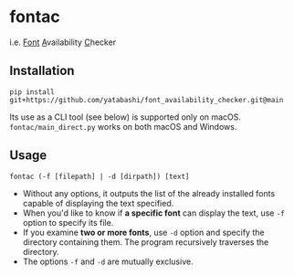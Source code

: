 # fontac

i.e. <ins>Font</ins> <ins>A</ins>vailability <ins>C</ins>hecker

## Installation
```
pip install git+https://github.com/yatabashi/font_availability_checker.git@main
```

Its use as a CLI tool (see below) is supported only on macOS. `fontac/main_direct.py` works on both macOS and Windows.

## Usage
```
fontac (-f [filepath] | -d [dirpath]) [text]
```
* Without any options, it outputs the list of the already installed fonts capable of displaying the text specified.
* When you'd like to know if **a specific font** can display the text, use `-f` option to specify its file.
* If you examine **two or more fonts**, use `-d` option and specify the directory containing them. The program recursively traverses the directory.
* The options `-f` and `-d` are mutually exclusive.